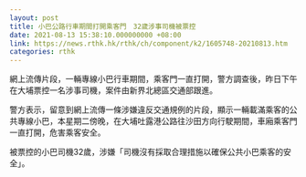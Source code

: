 ```yaml
---
layout: post
title: 小巴公路行車期間打開乘客門　32歲涉事司機被票控
date: 2021-08-13 15:38:10.000000000 +08:00
link: https://news.rthk.hk/rthk/ch/component/k2/1605748-20210813.htm
categories: rthk
---
```


網上流傳片段，一輛專線小巴行車期間，乘客門一直打開，警方調查後，昨日下午在大埔票控一名涉事司機，案件由新界北總區交通部跟進。

警方表示，留意到網上流傳一條涉嫌違反交通規例的片段，顯示一輛載滿乘客的公共專線小巴，本星期二傍晚，在大埔吐露港公路往沙田方向行駛期間，車廂乘客門一直打開，危害乘客安全。

被票控的小巴司機32歲，涉嫌「司機沒有採取合理措施以確保公共小巴乘客的安全」。
